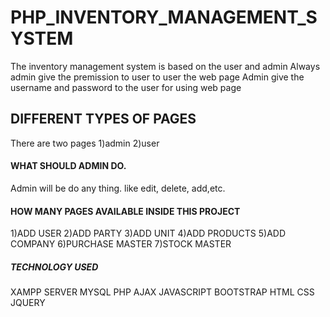 # PHP_INVENTORY_MANAGEMENT_SYSTEM
The inventory management system is based on the user and admin
Always admin give the premission to user to user the web page
Admin give the username and password to the user for using web page
## DIFFERENT TYPES OF PAGES
There are two pages
1)admin
2)user
#### WHAT SHOULD ADMIN DO.
Admin will be do any thing.
like edit, delete, add,etc.
#### HOW MANY PAGES AVAILABLE INSIDE THIS PROJECT
1)ADD USER
2)ADD PARTY
3)ADD UNIT
4)ADD PRODUCTS
5)ADD COMPANY
6)PURCHASE MASTER
7)STOCK MASTER
##### TECHNOLOGY USED
XAMPP SERVER
MYSQL
PHP
AJAX
JAVASCRIPT
BOOTSTRAP
HTML
CSS
JQUERY


